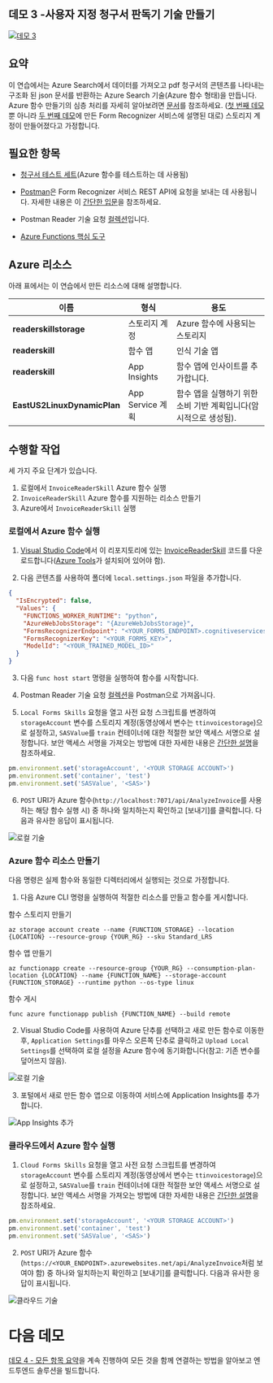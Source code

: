 ## <a name="demo-3---creating-a-custom-invoice-reader-skill"></a>데모 3 -사용자 지정 청구서 판독기 기술 만들기

[![데모 3](images/demo3.png)](https://globaleventcdn.blob.core.windows.net/assets/aiml/aiml10/videos/Demo3.mp4 "데모 3")

## <a name="summary"></a>요약
이 연습에서는 Azure Search에서 데이터를 가져오고 pdf 청구서의 콘텐츠를 나타내는 구조화 된 json 문서를 반환하는 Azure Search 기술(Azure 함수 형태)을 만듭니다. Azure 함수 만들기의 심층 처리를 자세히 알아보려면 [문서](https://docs.microsoft.com/en-us/azure/azure-functions/functions-create-first-azure-function-azure-cli?WT.mc_id=msignitethetour2019-github-aiml10)를 참조하세요. ([첫 번째 데모](demo1.md)뿐 아니라 [두 번째 데모](demo2.md)에 만든 Form Recognizer 서비스에 설명된 대로) 스토리지 계정이 만들어졌다고 가정합니다.


## <a name="what-you-need"></a>필요한 항목
- [청구서 테스트 세트](https://globaleventcdn.blob.core.windows.net/assets/aiml/aiml10/data/test.zip)(Azure 함수를 테스트하는 데 사용됨)


- [Postman](https://www.getpostman.com/)은 Form Recognizer 서비스 REST API에 요청을 보내는 데 사용됩니다. 자세한 내용은 이 [간단한 입문](postman.md)을 참조하세요.

- Postman Reader 기술 요청 [컬렉션](src/Collections/Reader_Skill.postman_collection.json)입니다.

- [Azure Functions 핵심 도구](https://docs.microsoft.com/en-us/azure/azure-functions/functions-run-local?WT.mc_id=msignitethetour2019-github-aiml10#v2)

## <a name="azure-resources"></a>Azure 리소스
아래 표에서는 이 연습에서 만든 리소스에 대해 설명합니다.

| 이름                       | 형식                            | 용도                    |
| -------------------------- | ------------------------------- | ------------------------- |
| **readerskillstorage**   | 스토리지 계정              | Azure 함수에 사용되는 스토리지 |
| **readerskill**          | 함수 앱                 | 인식 기술 앱 |
| **readerskill**          | App Insights                   | 함수 앱에 인사이트를 추가합니다. |
| **EastUS2LinuxDynamicPlan** | App Service 계획                   | 함수 앱을 실행하기 위한 소비 기반 계획입니다(암시적으로 생성됨). |

## <a name="what-to-do"></a>수행할 작업

세 가지 주요 단계가 있습니다.
1. 로컬에서 `InvoiceReaderSkill` Azure 함수 실행
2. `InvoiceReaderSkill` Azure 함수를 지원하는 리소스 만들기
3. Azure에서 `InvoiceReaderSkill` 실행

### <a name="run-the-azure-function-locally"></a>로컬에서 Azure 함수 실행

1. [Visual Studio Code](https://code.visualstudio.com/)에서 이 리포지토리에 있는 [InvoiceReaderSkill](src/InvoiceReaderSkill) 코드를 다운로드합니다([Azure Tools](https://marketplace.visualstudio.com/items?itemName=ms-vscode.vscode-node-azure-pack)가 설치되어 있어야 함).

2. 다음 콘텐츠를 사용하여 폴더에 `local.settings.json` 파일을 추가합니다.

```json
{
  "IsEncrypted": false,
  "Values": {
    "FUNCTIONS_WORKER_RUNTIME": "python",
    "AzureWebJobsStorage": "{AzureWebJobsStorage}",
    "FormsRecognizerEndpoint": "<YOUR_FORMS_ENDPOINT>.cognitiveservices.azure.com",
    "FormsRecognizerKey": "<YOUR_FORMS_KEY>",
    "ModelId": "<YOUR_TRAINED_MODEL_ID>"
  }
}
```
3. 다음 `func host start` 명령을 실행하여 함수를 시작합니다.

4. Postman Reader 기술 요청 [컬렉션](src/Collections/Reader_Skill.postman_collection.json)을 Postman으로 가져옵니다.

5. `Local Forms Skills` 요청을 열고 사전 요청 스크립트를 변경하여 `storageAccount` 변수를 스토리지 계정(동영상에서 변수는 `ttinvoicestorage`)으로 설정하고, `SASValue`를 `train` 컨테이너에 대한 적절한 보안 액세스 서명으로 설정합니다. 보안 액세스 서명을 가져오는 방법에 대한 자세한 내용은 [간단한 설명](sas.md)을 참조하세요.

```javascript
pm.environment.set('storageAccount', '<YOUR STORAGE ACCOUNT>')
pm.environment.set('container', 'test')
pm.environment.set('SASValue', '<SAS>')
```

6. `POST` URI가 Azure 함수(`http://localhost:7071/api/AnalyzeInvoice`를 사용하는 해당 함수 실행 시) 중 하나와 일치하는지 확인하고 [보내기]를 클릭합니다. 다음과 유사한 응답이 표시됩니다.

![로컬 기술](images/local_skill.png "로컬 기술")

### <a name="create-azure-function-resources"></a>Azure 함수 리소스 만들기

다음 명령은 실제 함수와 동일한 디렉터리에서 실행되는 것으로 가정합니다.

1. 다음 Azure CLI 명령을 실행하여 적절한 리소스를 만들고 함수를 게시합니다.

함수 스토리지 만들기

```
az storage account create --name {FUNCTION_STORAGE} --location {LOCATION} --resource-group {YOUR_RG} --sku Standard_LRS
```

함수 앱 만들기
```
az functionapp create --resource-group {YOUR_RG} --consumption-plan-location {LOCATION} --name {FUNCTION_NAME} --storage-account {FUNCTION_STORAGE} --runtime python --os-type linux
```
함수 게시
```
func azure functionapp publish {FUNCTION_NAME} --build remote
```

2. Visual Studio Code를 사용하여 Azure 단추를 선택하고 새로 만든 함수로 이동한 후, `Application Settings`를 마우스 오른쪽 단추로 클릭하고 `Upload Local Settings`를 선택하여 로컬 설정을 Azure 함수에 동기화합니다(참고: 기존 변수를 덮어쓰지 않음).

![로컬 기술](images/upload_settings.png "로컬 기술")

3. 포털에서 새로 만든 함수 앱으로 이동하여 서비스에 Application Insights를 추가합니다.

![App Insights 추가](images/app_insights.png "App Insights 추가")

### <a name="run-the-azure-function-in-the-cloud"></a>클라우드에서 Azure 함수 실행

1. `Cloud Forms Skills` 요청을 열고 사전 요청 스크립트를 변경하여 `storageAccount` 변수를 스토리지 계정(동영상에서 변수는 `ttinvoicestorage`)으로 설정하고, `SASValue`를 `train` 컨테이너에 대한 적절한 보안 액세스 서명으로 설정합니다. 보안 액세스 서명을 가져오는 방법에 대한 자세한 내용은 [간단한 설명](sas.md)을 참조하세요.

```javascript
pm.environment.set('storageAccount', '<YOUR STORAGE ACCOUNT>')
pm.environment.set('container', 'test')
pm.environment.set('SASValue', '<SAS>')
```

2. `POST` URI가 Azure 함수(`https://<YOUR_ENDPOINT>.azurewebsites.net/api/AnalyzeInvoice`처럼 보여야 함) 중 하나와 일치하는지 확인하고 [보내기]를 클릭합니다. 다음과 유사한 응답이 표시됩니다.

![클라우드 기술](images/local_skill.png "클라우드 기술")

# <a name="next-demo"></a>다음 데모
[데모 4 - 모든 항목 요약](demo4.md)을 계속 진행하여 모든 것을 함께 연결하는 방법을 알아보고 엔드투엔드 솔루션을 빌드합니다.
